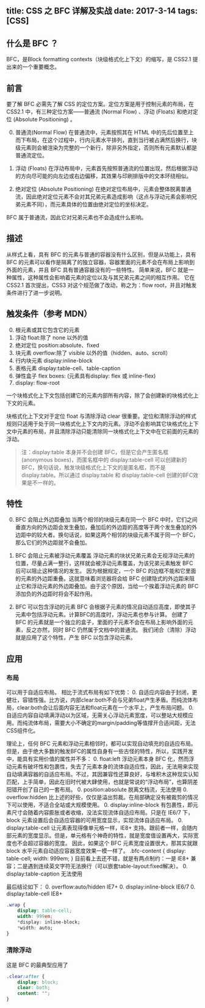 title: CSS 之 BFC 详解及实战
date: 2017-3-14
tags: [CSS]
---
## 什么是 BFC ？
BFC，是Block formatting contexts（块级格式化上下文）的缩写，是 CSS2.1 提出来的一个重要概念。

## 前言
要了解 BFC 必需先了解 CSS 的定位方案。定位方案是用于控制元素的布局，在 CSS2.1 中，有三种定位方案——普通流 (Normal Flow) 、浮动 (Floats) 和绝对定位 (Absolute Positioning) 。

0. 普通流(Normal Flow)
在普通流中，元素按照其在 HTML 中的先后位置至上而下布局，在这个过程中，行内元素水平排列，直到当行被占满然后换行，块级元素则会被渲染为完整的一个新行，除非另外指定，否则所有元素默认都是普通流定位。

0. 浮动 (Floats)
在浮动布局中，元素首先按照普通流的位置出现，然后根据浮动的方向尽可能的向左边或右边偏移，其效果与印刷排版中的文本环绕相似。

0. 绝对定位 (Absolute Positioning)
在绝对定位布局中，元素会整体脱离普通流，因此绝对定位元素不会对其兄弟元素造成影响（这点与浮动元素会影响兄弟元素不同），而元素具体的位置由绝对定位的坐标决定。

BFC 属于普通流，因此它对兄弟元素也不会造成什么影响。

## 描述

从样式上看，具有 BFC 的元素与普通的容器没有什么区别，但是从功能上，具有 BFC 的元素可以看作是隔离了的独立容器，容器里面的元素不会在布局上影响到外面的元素，并且 BFC 具有普通容器没有的一些特性。
简单来说，BFC 就是一种属性，这种属性会影响着元素的定位以及与其兄弟元素之间的相互作用。
它在 CSS2.1 首次提出，CSS3 对这个规范做了改动，称之为：flow root，并且对触发条件进行了进一步说明。

## 触发条件（参考 MDN）
0. 根元素或其它包含它的元素
0. 浮动 float:除了 none 以外的值
0. 绝对定位 position:absolute、fixed
0. 块元素 overflow:除了 visible 以外的值（hidden、auto、scroll）
0. 行内块元素 display:inline-block
0. 表格元素 display:table-cell、table-caption
0. 弹性盒子 flex boxes: (元素具有display: flex 或 inline-flex)
0. display: flow-root

一个块格式化上下文包括创建它的元素内部所有内容，除了会创建新的块格式化上下文的元素。

块格式化上下文对于定位 float 与清除浮动 clear 很重要。定位和清除浮动的样式规则只适用于处于同一块格式化上下文内的元素。浮动不会影响其它块格式化上下文中元素的布局，并且清除浮动只能清除同一块格式化上下文中在它前面的元素的浮动。

> 注：display:table 本身并不会创建 BFC，但是它会产生匿名框(anonymous boxes)，而匿名框中的 display:table-cell 可以创建新的BFC，换句话说，触发块级格式化上下文的是匿名框，而不是 display:table。所以通过 display:table 和 display:table-cell 创建的BFC效果是不一样的。

## 特性
0. BFC 会阻止外边距叠加
当两个相邻的块级元素在同一个 BFC 中时，它们之间垂直方向的外边距会发生叠加，叠加后的外边距的高度等于两个发生叠加的外边距中的较大者。换句话说，如果这两个相邻的块级元素不属于同一个 BFC，那么它们的外边距就不会叠加。

0. BFC 会阻止元素被浮动元素覆盖
浮动元素的块状兄弟元素会无视浮动元素的位置，尽量占满一整行，这样就会被浮动元素覆盖，为该兄弟元素触发 BFC 后可以阻止这种情况的发生。
因为根据规定，一个 BFC 的边框不能和它里面的元素的外边距重叠。这就意味着浏览器将会给 BFC 创建隐式的外边距来阻止它和浮动元素的外边距叠加。由于这个原因，当给一个挨着浮动元素的 BFC 添加负的外边距时将会不起作用。

0. BFC 可以包含浮动的元素
BFC 会根据子元素的情况自动适应高度，即使其子元素中包括浮动元素。计算BFC的高度时，浮动元素也参与计算。
创建了 BFC 的元素就是一个独立的盒子，里面的子元素不会在布局上影响外面的元素，反之亦然，同时 BFC 仍然属于文档中的普通流。
我们闭合（清除）浮动就是应用了这个特性，产生 BFC 以包含浮动元素。

## 应用

### 布局
可以用于自适应布局。
相比于流式布局有如下优势：
0. 自适应内容由于封闭，更健壮，容错性强。比方说，内部clear:both不会与兄弟float产生矛盾。而纯流体布局，clear:both会让后面内容无法和float元素在一个水平上，产生布局问题。
0. 自适应内容自动填满浮动以为区域，无需关心浮动元素宽度，可以整站大规模应用。而纯流体布局，需要大小不确定的margin/padding等值撑开合适间距，无法CSS组件化。

理论上，任何 BFC 元素和浮动元素相邻时，都可以实现自动填充的自适应布局。
但是，由于绝大多数的触发BFC的属性自身有一些古怪的特性，所以，实践开发中，能具有实用价值的属性并不多：
0. float:left 浮动元素本身 BFC 化，然而浮动元素有破坏性和包裹性，失去了元素本身的流体自适应性，因此，无法用来实现自动填满容器的自适应布局。不过，其因兼容性还算良好，与堆积木这种现实认知匹配，上手简单，因此在旧时代被大肆使用，也就是常说的“浮动布局”，也算阴差阳错开创了自己的一套布局。
0. position:absolute 脱离文档流，无法使用
0. overflow:hidden 比上述的好些，仅仅是溢出剪裁。在局部确定没有被裁剪的情况下可以使用，不适合全站或大规模使用。
0. display:inline-block 有包裹性，即元素尺寸会随着内容膨胀或者收缩，没法实现流体自适应布局。只是在 IE6/7 下，block 元素设置后会自适应容器的可用宽度显示，实现流体自适应布局。
0. display:table-cell 让元素表现得像单元格一样，IE8+ 支持。跟前者一样，会随内部元素的宽度显示。但是，单元格有个神奇的特性，就是宽度值设置再大，实际宽度也不会超过容器的宽度。
    因此，如果这个 BFC 元素宽度设置很大，那其实就跟 block 水平元素自动适应容器宽度效果一模一样了。
    .bfc-content {
        display: table-cell; width: 999em;
    }
    目前看上去还不错，就是有两点制约：一是 IE8+ 兼容；二是遇到连续英文字符无法换行（可以嵌套table-layout:fixed解决）。
0. display:table-caption 无法使用

最后结论如下：
0. overflow:auto/hidden IE7+
0. display:inline-block IE6/7
0. display:table-cell IE8+
```css
.wrap {
    display: table-cell;
    width: 999em;
    *display: inline-block;
    *width: auto;
}
```
### 清除浮动
这是 BFC 的最典型应用了
```css
.clear:after {
    display: block;
    clear: both;
    content: "";
}
```

